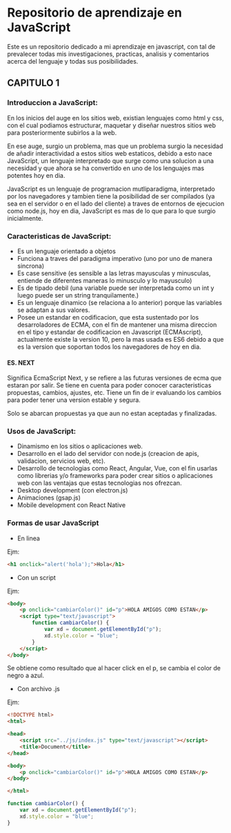 # Repositorio de aprendizaje en JavaScript

Este es un repositorio dedicado a mi aprendizaje en javascript, con tal de prevalecer todas mis investigaciones, practicas, analisis y comentarios acerca del lenguaje y todas sus posibilidades.

## CAPITULO 1

### Introduccion a JavaScript:

En los inicios del auge en los sitios web, existian lenguajes como html y css, con el cual podiamos estructurar, maquetar y diseñar nuestros sitios web para posteriormente subirlos a la web.

En ese auge, surgio un problema, mas que un problema surgio la necesidad de añadir interactividad a estos sitios web estaticos, debido a esto nace JavaScript, un lenguaje interpretado que surge como una solucion a una necesidad y que ahora se ha convertido en uno de los lenguajes mas potentes hoy en dia.

JavaScript es un lenguaje de programacion mutliparadigma, interpretado por los navegadores y tambien tiene la posibilidad de ser compilados (ya sea en el servidor o en el lado del cliente) a traves de entornos de ejecucion como node.js, hoy en dia, JavaScript es mas de lo que para lo que surgio inicialmente. 

### Caracteristicas de JavaScript:

- Es un lenguaje orientado a objetos
- Funciona a traves del paradigma imperativo (uno por uno de manera sincrona)
- Es case sensitive (es sensible a las letras mayusculas y minusculas, entiende de diferentes maneras lo minusculo y lo mayusculo)
- Es de tipado debil (una variable puede ser interpretada como un int y luego puede ser un string tranquilamente.)
- Es un lenguaje dinamico (se relaciona a lo anterior) porque las variables se adaptan a sus valores.
- Posee un estandar en codificacion, que esta sustentado por los desarroladores de ECMA, con el fin de mantener una misma direccion en el tipo y estandar de codificacion en Javascript (ECMAscript), actualmente existe la version 10, pero la mas usada es ES6 debido a que es la version que soportan todos los navegadores de hoy en dia. 

#### ES. NEXT

Significa EcmaScript Next, y se refiere a las futuras versiones de ecma que estaran por salir. Se tiene en cuenta para poder conocer caracteristicas propuestas, cambios, ajustes, etc. Tiene un fin de ir evaluando los cambios para poder tener una version estable y segura. 

Solo se abarcan propuestas ya que aun no estan aceptadas y finalizadas.

### Usos de JavaScript:

- Dinamismo en los sitios o aplicaciones web.
- Desarrollo en el lado del servidor con node.js (creacion de apis, validacion, servicios web, etc).
- Desarrollo de tecnologias como React, Angular, Vue, con el fin usarlas como librerias y/o frameworks para poder crear sitios o aplicaciones web con las ventajas que estas tecnologias nos ofrezcan.
- Desktop development (con electron.js)
- Animaciones (gsap.js)
- Mobile development con React Native 

### Formas de usar JavaScript

- En linea

Ejm:

```html
<h1 onclick="alert('hola');">Hola</h1>
```

- Con un script

Ejm:

```html
<body>
    <p onclick="cambiarColor()" id="p">HOLA AMIGOS COMO ESTAN</p>
    <script type="text/javascript">
        function cambiarColor() {
            var xd = document.getElementById("p");
            xd.style.color = "blue";
        }
    </script>
</body>
```

Se obtiene como resultado que al hacer click en el p, se cambia el color de negro a azul.

- Con archivo .js

Ejm:

```html
<!DOCTYPE html>
<html>

<head>
    <script src="../js/index.js" type="text/javascript"></script>
    <title>Document</title>
</head>

<body>
    <p onclick="cambiarColor()" id="p">HOLA AMIGOS COMO ESTAN</p>
</body>

</html>
```

```js
function cambiarColor() {
    var xd = document.getElementById("p");
    xd.style.color = "blue";
}
```






